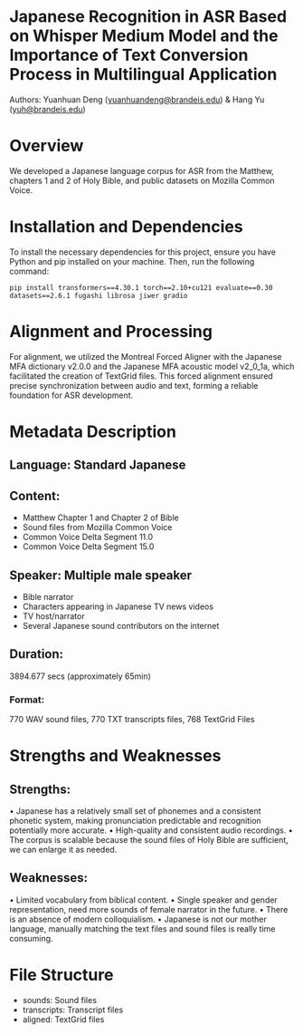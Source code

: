 # Japanese Recognition in ASR Based on Whisper Medium Model and the Importance of Text Conversion Process in Multilingual Application
Authors: Yuanhuan Deng (yuanhuandeng@brandeis.edu) & Hang Yu (yuh@brandeis.edu)

# Overview

We developed a Japanese language corpus for ASR from the Matthew, chapters 1 and 2 of Holy Bible, and public datasets on Mozilla Common Voice.

# Installation and Dependencies

To install the necessary dependencies for this project, ensure you have Python and pip installed on your machine. Then, run the following command:
```
pip install transformers==4.30.1 torch==2.10+cu121 evaluate==0.30 datasets==2.6.1 fugashi librosa jiwer gradio
```

# Alignment and Processing

For alignment, we utilized the Montreal Forced Aligner with the Japanese MFA dictionary v2.0.0 and the Japanese MFA acoustic model v2_0_1a, which facilitated the creation of TextGrid files. This forced alignment ensured precise synchronization between audio and text, forming a reliable foundation for ASR development.

# Metadata Description

## Language: Standard Japanese

## Content:

  -  Matthew Chapter 1 and Chapter 2 of Bible
  -  Sound files from Mozilla Common Voice
  -  Common Voice Delta Segment 11.0
  -  Common Voice Delta Segment 15.0

## Speaker: Multiple male speaker

  -  Bible narrator
  -  Characters appearing in Japanese TV news videos
  -  TV host/narrator
  -  Several Japanese sound contributors on the internet

## Duration: 

3894.677 secs (approximately 65min)

### Format: 

770 WAV sound files, 770 TXT transcripts files, 768 TextGrid Files

# Strengths and Weaknesses

## Strengths:

•	Japanese has a relatively small set of phonemes and a consistent phonetic system, making pronunciation predictable and recognition potentially more accurate. 
•	High-quality and consistent audio recordings.
•	The corpus is scalable because the sound files of Holy Bible are sufficient, we can enlarge it as needed.

## Weaknesses:

•	Limited vocabulary from biblical content.
•	Single speaker and gender representation, need more sounds of female narrator in the future.
•	There is an absence of modern colloquialism.
•	Japanese is not our mother language, manually matching the text files and sound files is really time consuming. 

# File Structure

-	sounds: Sound files 
-	transcripts: Transcript files
-	aligned: TextGrid files
